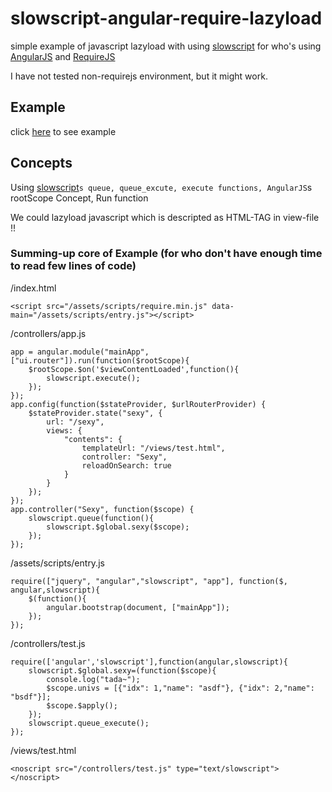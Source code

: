 # slowscript-angular-require-lazyload

simple example of javascript lazyload with using [slowscript](https://github.com/flrngel/slowscript) for who's using [AngularJS](http://angularjs.org/) and [RequireJS](http://requirejs.org)

I have not tested non-requirejs environment, but it might work.

## Example

click [here](http://flrngel.github.io/slowscript-angular-require-lazyload/) to see example

## Concepts

Using [slowscript](https://github.com/flrngel/slowscript)`s queue, queue_excute, execute functions, AngularJS`s rootScope Concept, Run function

We could lazyload javascript which is descripted as HTML-TAG in view-file !!

### Summing-up core of Example (for who don't have enough time to read few lines of code)

/index.html

	<script src="/assets/scripts/require.min.js" data-main="/assets/scripts/entry.js"></script>

/controllers/app.js

	app = angular.module("mainApp", ["ui.router"]).run(function($rootScope){
		$rootScope.$on('$viewContentLoaded',function(){
			slowscript.execute();
		});
	});
	app.config(function($stateProvider, $urlRouterProvider) {
		$stateProvider.state("sexy", {
			url: "/sexy",
			views: {
				"contents": {
					templateUrl: "/views/test.html",
					controller: "Sexy",
					reloadOnSearch: true
				}
			}
		});
	});
	app.controller("Sexy", function($scope) {
		slowscript.queue(function(){
			slowscript.$global.sexy($scope);
		});
	});

/assets/scripts/entry.js

	require(["jquery", "angular","slowscript", "app"], function($, angular,slowscript){
		$(function(){
			angular.bootstrap(document, ["mainApp"]);
		});
	});

/controllers/test.js
	
	require(['angular','slowscript'],function(angular,slowscript){
		slowscript.$global.sexy=(function($scope){
			console.log("tada~");
			$scope.univs = [{"idx": 1,"name": "asdf"}, {"idx": 2,"name": "bsdf"}];
			$scope.$apply();
		});
		slowscript.queue_execute();
	});

/views/test.html

	<noscript src="/controllers/test.js" type="text/slowscript"></noscript>
